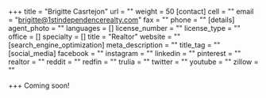 +++
title = "Brigitte Casrtejon"
url = ""
weight = 50
[contact]
cell = ""
email = "brigitte@1stindependencerealty.com"
fax = ""
phone = ""
[details]
agent_photo = ""
languages = []
license_number = ""
license_type = ""
office = []
specialty = []
title = "Realtor"
website = ""
[search_engine_optimization]
meta_description = ""
title_tag = ""
[social_media]
facebook = ""
instagram = ""
linkedin = ""
pinterest = ""
realtor = ""
reddit = ""
redfin = ""
trulia = ""
twitter = ""
youtube = ""
zillow = ""

+++
Coming soon!